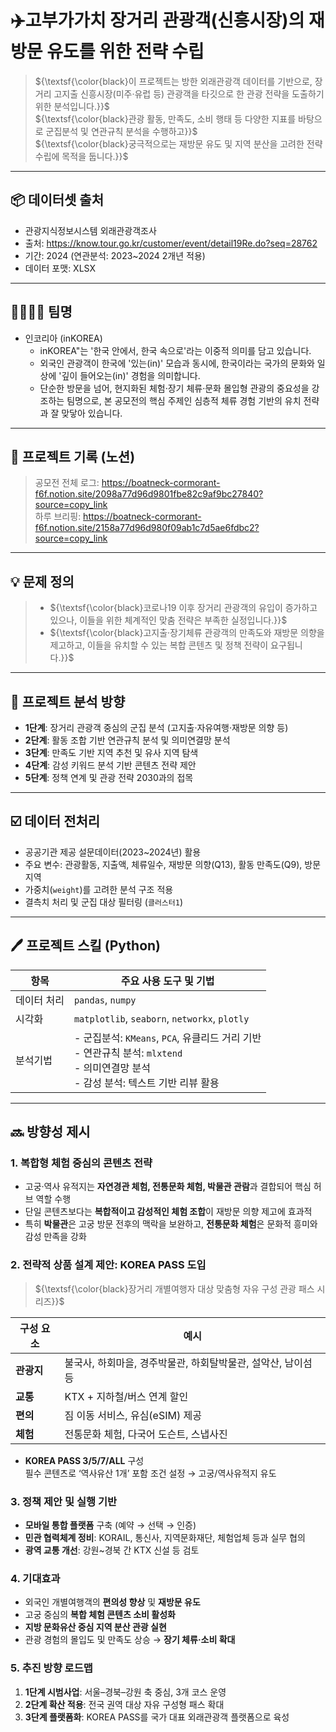 # ✈️고부가가치 장거리 관광객(신흥시장)의 재방문 유도를 위한 전략 수립
> ${\textsf{\color{black}이 프로젝트는 방한 외래관광객 데이터를 기반으로, 장거리 고지출 신흥시장(미주·유럽 등) 관광객을 타깃으로 한 관광 전략을 도출하기 위한 분석입니다.}}$ <br>
> ${\textsf{\color{black}관광 활동, 만족도, 소비 행태 등 다양한 지표를 바탕으로 군집분석 및 연관규칙 분석을 수행하고}}$ <br>
> ${\textsf{\color{black}궁극적으로는 재방문 유도 및 지역 분산을 고려한 전략 수립에 목적을 둡니다.}}$
---

## 📦 데이터셋 출처
- 관광지식정보시스템 외래관광객조사
- 출처: https://know.tour.go.kr/customer/event/detail19Re.do?seq=28762
- 기간: 2024 (연관분석: 2023~2024 2개년 적용)
- 데이터 포맷: XLSX
---

## 👨‍👩‍👧‍👦 팀명
- 인코리아 (inKOREA)
  - inKOREA"는 '한국 안에서, 한국 속으로'라는 이중적 의미를 담고 있습니다.
  - 외국인 관광객이 한국에 '있는(in)' 모습과 동시에, 한국이라는 국가의 문화와 일상에 '깊이 들어오는(in)' 경험을 의미합니다.
  - 단순한 방문을 넘어, 현지화된 체험·장기 체류·문화 몰입형 관광의 중요성을 강조하는 팀명으로, 본 공모전의 핵심 주제인 심층적 체류 경험 기반의 유치 전략과 잘 맞닿아 있습니다.
---

## 🧾 프로젝트 기록 (노션)
> 공모전 전체 로그: https://boatneck-cormorant-f6f.notion.site/2098a77d96d9801fbe82c9af9bc27840?source=copy_link <br>
> 하루 브리핑: https://boatneck-cormorant-f6f.notion.site/2158a77d96d980f09ab1c7d5ae6fdbc2?source=copy_link <br>
---

## 💡 문제 정의
> - ${\textsf{\color{black}코로나19 이후 장거리 관광객의 유입이 증가하고 있으나, 이들을 위한 체계적인 맞춤 전략은 부족한 실정입니다.}}$
> - ${\textsf{\color{black}고지출·장기체류 관광객의 만족도와 재방문 의향을 제고하고, 이들을 유치할 수 있는 복합 콘텐츠 및 정책 전략이 요구됩니다.}}$
---

## 🎯 프로젝트 분석 방향
- **1단계**: 장거리 관광객 중심의 군집 분석 (고지출·자유여행·재방문 의향 등)
- **2단계**: 활동 조합 기반 연관규칙 분석 및 의미연결망 분석
- **3단계**: 만족도 기반 지역 추천 및 유사 지역 탐색
- **4단계**: 감성 키워드 분석 기반 콘텐츠 전략 제안
- **5단계**: 정책 연계 및 관광 전략 2030과의 접목
---

## ☑️ 데이터 전처리
- 공공기관 제공 설문데이터(2023~2024년) 활용
- 주요 변수: 관광활동, 지출액, 체류일수, 재방문 의향(Q13), 활동 만족도(Q9), 방문지역
- 가중치(`weight`)를 고려한 분석 구조 적용
- 결측치 처리 및 군집 대상 필터링 (`클러스터1`)
---

## 🖊️ 프로젝트 스킬 (Python)

| 항목        | 주요 사용 도구 및 기법 |
|-------------|------------------------|
| 데이터 처리 | `pandas`, `numpy` |
| 시각화      | `matplotlib`, `seaborn`, `networkx`, `plotly` |
| 분석기법    | - 군집분석: `KMeans`, `PCA`, 유클리드 거리 기반<br> - 연관규칙 분석: `mlxtend`<br> - 의미연결망 분석<br> - 감성 분석: 텍스트 기반 리뷰 활용 |
---

## 🔜 방향성 제시
### 1. 복합형 체험 중심의 콘텐츠 전략
- 고궁·역사 유적지는 **자연경관 체험, 전통문화 체험, 박물관 관람**과 결합되어 핵심 허브 역할 수행
- 단일 콘텐츠보다는 **복합적이고 감성적인 체험 조합**이 재방문 의향 제고에 효과적
- 특히 **박물관**은 고궁 방문 전후의 맥락을 보완하고, **전통문화 체험**은 문화적 흥미와 감성 만족을 강화

### 2. 전략적 상품 설계 제안: KOREA PASS 도입
> ${\textsf{\color{black}장거리 개별여행자 대상 맞춤형 자유 구성 관광 패스 시리즈}}$

| 구성 요소 | 예시 |
|-----------|------|
| **관광지** | 불국사, 하회마을, 경주박물관, 하회탈박물관, 설악산, 남이섬 등 |
| **교통**   | KTX + 지하철/버스 연계 할인 |
| **편의**   | 짐 이동 서비스, 유심(eSIM) 제공 |
| **체험**   | 전통문화 체험, 다국어 도슨트, 스냅사진 |

- **KOREA PASS 3/5/7/ALL** 구성  
  필수 콘텐츠로 ‘역사유산 1개’ 포함 조건 설정 → 고궁/역사유적지 유도

### 3. 정책 제안 및 실행 기반
- **모바일 통합 플랫폼** 구축 (예약 → 선택 → 인증)
- **민관 협력체계 정비**: KORAIL, 통신사, 지역문화재단, 체험업체 등과 실무 협의
- **광역 교통 개선**: 강원~경북 간 KTX 신설 등 검토

### 4. 기대효과
- 외국인 개별여행객의 **편의성 향상** 및 **재방문 유도**
- 고궁 중심의 **복합 체험 콘텐츠 소비 활성화**
- **지방 문화유산 중심 지역 분산 관광 실현**
- 관광 경험의 몰입도 및 만족도 상승 → **장기 체류·소비 확대**

### 5. 추진 방향 로드맵
1. **1단계 시범사업**: 서울–경북–강원 축 중심, 3개 코스 운영
2. **2단계 확산 적용**: 전국 권역 대상 자유 구성형 패스 확대
3. **3단계 플랫폼화**: KOREA PASS를 국가 대표 외래관광객 플랫폼으로 육성
